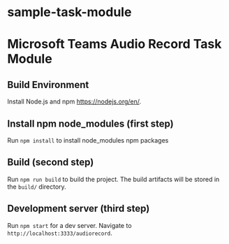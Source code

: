 # sample-task-module

# Microsoft Teams Audio Record Task Module

## Build Environment

Install Node.js and npm <https://nodejs.org/en/>.

## Install npm node_modules (first step)

Run `npm install` to install node_modules npm packages

## Build (second step)

Run `npm run build` to build the project. The build artifacts will be stored in the `build/` directory. 

## Development server (third step)

Run `npm start` for a dev server. Navigate to `http://localhost:3333/audiorecord`. 